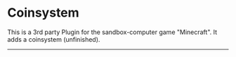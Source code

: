 # Coinsystem
This is a 3rd party Plugin for the sandbox-computer game "Minecraft". It adds a coinsystem (unfinished).

-----------------------------------------------------------------------
